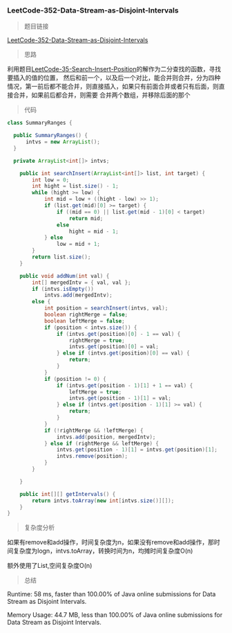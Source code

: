 ### LeetCode-352-Data-Stream-as-Disjoint-Intervals

> 题目链接

[LeetCode-352-Data-Stream-as-Disjoint-Intervals](https://leetcode.com/problems/data-stream-as-disjoint-intervals/)

> 思路

利用题目[LeetCode-35-Search-Insert-Position](https://leetcode.com/problems/search-insert-position/)的解作为二分查找的函数，寻找要插入的值的位置，
然后和前一个，以及后一个对比，能合并则合并，分为四种情况，第一前后都不能合并，则直接插入，如果只有前面合并或者只有后面，则直接合并，如果前后都合并，则需要
合并两个数组，并移除后面的那个

> 代码

```java
class SummaryRanges {

  public SummaryRanges() {
      intvs = new ArrayList();
  }

  private ArrayList<int[]> intvs;

	public int searchInsert(ArrayList<int[]> list, int target) {
		int low = 0;
		int hight = list.size() - 1;
		while (hight >= low) {
			int mid = low + ((hight - low) >> 1);
			if (list.get(mid)[0] >= target) {
				if ((mid == 0) || list.get(mid - 1)[0] < target)
					return mid;
				else
					hight = mid - 1;
			} else
				low = mid + 1;
		}
		return list.size();
	}

	public void addNum(int val) {
		int[] mergedIntv = { val, val };
		if (intvs.isEmpty())
			intvs.add(mergedIntv);
		else {
			int position = searchInsert(intvs, val);
			boolean rightMerge = false;
			boolean leftMerge = false;
			if (position < intvs.size()) {
				if (intvs.get(position)[0] - 1 == val) {
					rightMerge = true;
					intvs.get(position)[0] = val;
				} else if (intvs.get(position)[0] == val) {
					return;
				}
			}
			if (position != 0) {
				if (intvs.get(position - 1)[1] + 1 == val) {
					leftMerge = true;
					intvs.get(position - 1)[1] = val;
				} else if (intvs.get(position - 1)[1] >= val) {
					return;
				}
			}
			if (!rightMerge && !leftMerge) {
				intvs.add(position, mergedIntv);
			} else if (rightMerge && leftMerge) {
				intvs.get(position - 1)[1] = intvs.get(position)[1];
				intvs.remove(position);
			}
		}

	}

	public int[][] getIntervals() {
		return intvs.toArray(new int[intvs.size()][]);
	}
}
```

> 复杂度分析

如果有remove和add操作，时间复杂度为n，如果没有remove和add操作，那时间复杂度为logn，intvs.toArray，转换时间为n，均摊时间复杂度O(n)

额外使用了List,空间复杂度O(n)

> 总结

Runtime: 58 ms, faster than 100.00% of Java online submissions for Data Stream as Disjoint Intervals.

Memory Usage: 44.7 MB, less than 100.00% of Java online submissions for Data Stream as Disjoint Intervals.

